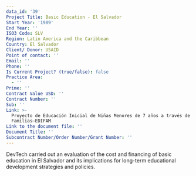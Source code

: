 ```yaml
---
data_id: '39'
Project Title: Basic Education - El Salvador
Start Year: '1989'
End Year: ''
ISO3 Code: SLV
Region: Latin America and the Caribbean
Country: El Salvador
Client/ Donor: USAID
Point of contact: ''
Email: ''
Phone: ''
Is Current Project? (true/false): false
Practice Area:
  - ''
Prime: ''
Contract Value USD: ''
Contract Number: ''
Sub: ''
Link: >-
  Proyecto de Educación Inicial de Niñas Menores de 7 años a través de sus
  Familias—EDIFAM
Link to the document file: ''
Document Title: ''
Subcontract Number/Order Number/Grant Number: ''
---
```


DevTech carried out an evaluation of the cost and financing of basic education in El Salvador and its implications for long-term educational development strategies and policies.